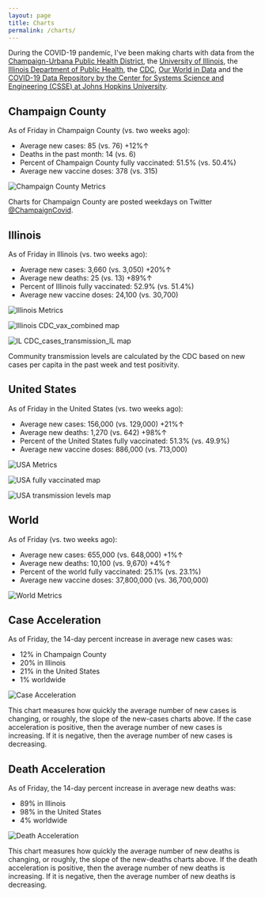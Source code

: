 ```yaml
---
layout: page
title: Charts
permalink: /charts/
---
```


During the COVID-19 pandemic, I've been making charts with data from the [Champaign-Urbana Public Health District](https://www.c-uphd.org/champaign-urbana-illinois-coronavirus-information.html), the [University of Illinois](https://go.illinois.edu/COVIDTestingData), the [Illinois Department of Public Health](http://www.dph.illinois.gov/covid19), the [CDC](https://covid.cdc.gov/covid-data-tracker/), [Our World in Data](https://github.com/owid/covid-19-data/tree/master/public/data) and the [COVID-19 Data Repository by the Center for Systems Science and Engineering (CSSE) at Johns Hopkins University](https://github.com/CSSEGISandData/COVID-19).

## Champaign County

As of Friday in Champaign County (vs. two weeks ago):
  
  - Average new cases: 85 (vs. 76) +12%↑
  - Deaths in the past month: 14 (vs. 6)
  - Percent of Champaign County fully vaccinated: 51.5% (vs. 50.4%)
  - Average new vaccine doses: 378 (vs. 315)

![Champaign County Metrics](https://raw.githubusercontent.com/bzigterman/CUcovid/main/gh_action/Champaign_facet.png)

Charts for Champaign County are posted weekdays on Twitter [@ChampaignCovid](https://twitter.com/ChampaignCovid).

## Illinois

As of Friday in Illinois (vs. two weeks ago):
  
  - Average new cases: 3,660 (vs. 3,050) +20%↑
  - Average new deaths: 25 (vs. 13) +89%↑
  - Percent of Illinois fully vaccinated: 52.9% (vs. 51.4%)
  - Average new vaccine doses: 24,100 (vs. 30,700)

![Illinois Metrics](https://raw.githubusercontent.com/bzigterman/CUcovid/main/gh_action/IL_facet.png)

![Illinois CDC_vax_combined map](https://raw.githubusercontent.com/bzigterman/CUcovid/main/gh_action/IL_vax_combined.png)

![IL CDC_cases_transmission_IL map](https://raw.githubusercontent.com/bzigterman/CUcovid/main/gh_action/IL_cases_transmission.png)

Community transmission levels are calculated by the CDC based on new cases per capita in the past week and test positivity.

## United States

As of Friday in the United States (vs. two weeks ago):
  
  - Average new cases: 156,000 (vs. 129,000) +21%↑
  - Average new deaths: 1,270 (vs. 642) +98%↑
  - Percent of the United States fully vaccinated: 51.3% (vs. 49.9%)
  - Average new vaccine doses: 886,000 (vs. 713,000)

![USA Metrics](https://raw.githubusercontent.com/bzigterman/CUcovid/main/gh_action/US_facet.png)

![USA fully vaccinated map](https://raw.githubusercontent.com/bzigterman/CUcovid/main/gh_action/usa_vax_total.png)

![USA transmission levels map](https://raw.githubusercontent.com/bzigterman/CUcovid/main/gh_action/usa_transmission.png)

## World

As of Friday (vs. two weeks ago):
  
  - Average new cases: 655,000 (vs. 648,000) +1%↑
  - Average new deaths: 10,100 (vs. 9,670) +4%↑
  - Percent of the world fully vaccinated: 25.1% (vs. 23.1%)
  - Average new vaccine doses: 37,800,000 (vs. 36,700,000)

![World Metrics](https://raw.githubusercontent.com/bzigterman/CUcovid/main/gh_action/world_facet.png)

## Case Acceleration

As of Friday, the 14-day percent increase in average new cases was:
  
  - 12% in Champaign County
  - 20% in Illinois
  - 21% in the United States
  - 1% worldwide

![Case Acceleration](https://raw.githubusercontent.com/bzigterman/CUcovid/main/gh_action/new_cases_change_facet.png)

This chart measures how quickly the average number of new cases is changing, or roughly, the slope of the new-cases charts above. If the case acceleration is positive, then the average number of new cases is increasing. If it is negative, then the average number of new cases is decreasing.

## Death Acceleration

As of Friday, the 14-day percent increase in average new deaths was:
  
  - 89% in Illinois
  - 98% in the United States
  - 4% worldwide

![Death Acceleration](https://raw.githubusercontent.com/bzigterman/CUcovid/main/gh_action/new_deaths_change_facet.png)

This chart measures how quickly the average number of new deaths is changing, or roughly, the slope of the new-deaths charts above. If the death acceleration is positive, then the average number of new deaths is increasing. If it is negative, then the average number of new deaths is decreasing.


